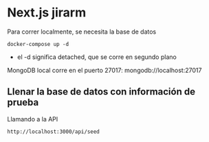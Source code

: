 # Next.js jirarm

Para correr localmente, se necesita la base de datos

```
docker-compose up -d
```

- el -d significa detached, que se corre en segundo plano

MongoDB local corre en el puerto 27017: mongodb://localhost:27017

## Llenar la base de datos con información de prueba

Llamando a la API

```
http://localhost:3000/api/seed
```
